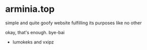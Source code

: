 # arminia.top

simple and quite goofy website fulfilling its purposes like no other

okay, that's enough.
bye-bai

- lumokeks and vxipz
